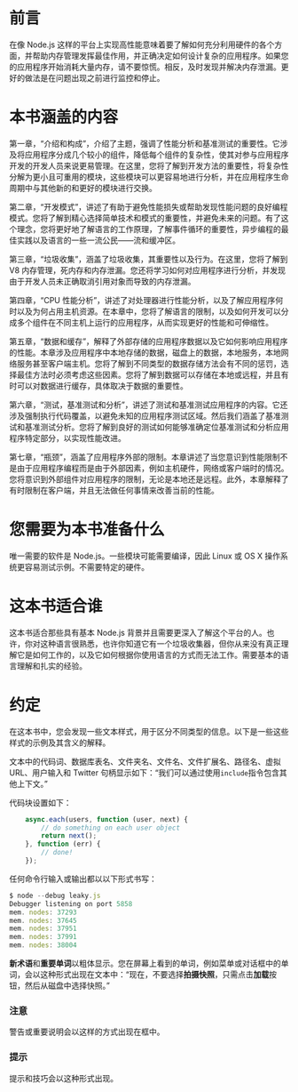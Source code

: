 # 前言

在像 Node.js 这样的平台上实现高性能意味着要了解如何充分利用硬件的各个方面，并帮助内存管理发挥最佳作用，并正确决定如何设计复杂的应用程序。如果您的应用程序开始消耗大量内存，请不要惊慌。相反，及时发现并解决内存泄漏。更好的做法是在问题出现之前进行监控和停止。

# 本书涵盖的内容

第一章，“介绍和构成”，介绍了主题，强调了性能分析和基准测试的重要性。它涉及将应用程序分成几个较小的组件，降低每个组件的复杂性，使其对参与应用程序开发的开发人员来说更易管理。在这里，您将了解到开发方法的重要性，将复杂性分解为更小且可重用的模块，这些模块可以更容易地进行分析，并在应用程序生命周期中与其他新的和更好的模块进行交换。

第二章，“开发模式”，讲述了有助于避免性能损失或帮助发现性能问题的良好编程模式。您将了解到精心选择简单技术和模式的重要性，并避免未来的问题。有了这个理念，您将更好地了解语言的工作原理，了解事件循环的重要性，异步编程的最佳实践以及语言的一些一流公民——流和缓冲区。

第三章，“垃圾收集”，涵盖了垃圾收集，其重要性以及行为。在这里，您将了解到 V8 内存管理，死内存和内存泄漏。您还将学习如何对应用程序进行分析，并发现由于开发人员未正确取消引用对象而导致的内存泄漏。

第四章，“CPU 性能分析”，讲述了对处理器进行性能分析，以及了解应用程序何时以及为何占用主机资源。在本章中，您将了解语言的限制，以及如何开发可以分成多个组件在不同主机上运行的应用程序，从而实现更好的性能和可伸缩性。

第五章，“数据和缓存”，解释了外部存储的应用程序数据以及它如何影响应用程序的性能。本章涉及应用程序中本地存储的数据，磁盘上的数据，本地服务，本地网络服务甚至客户端主机。您将了解到不同类型的数据存储方法会有不同的惩罚，选择最佳方法时必须考虑这些因素。您将了解到数据可以存储在本地或远程，并且有时可以对数据进行缓存，具体取决于数据的重要性。

第六章，“测试，基准测试和分析”，讲述了测试和基准测试应用程序的内容。它还涉及强制执行代码覆盖，以避免未知的应用程序测试区域。然后我们涵盖了基准测试和基准测试分析。您将了解到良好的测试如何能够准确定位基准测试和分析应用程序特定部分，以实现性能改进。

第七章，“瓶颈”，涵盖了应用程序外部的限制。本章讲述了当您意识到性能限制不是由于应用程序编程而是由于外部因素，例如主机硬件，网络或客户端时的情况。您将意识到外部组件对应用程序的限制，无论是本地还是远程。此外，本章解释了有时限制在客户端，并且无法做任何事情来改善当前的性能。

# 您需要为本书准备什么

唯一需要的软件是 Node.js。一些模块可能需要编译，因此 Linux 或 OS X 操作系统更容易测试示例。不需要特定的硬件。

# 这本书适合谁

这本书适合那些具有基本 Node.js 背景并且需要更深入了解这个平台的人。也许，你对这种语言很熟悉，也许你知道它有一个垃圾收集器，但你从来没有真正理解它是如何工作的，以及它如何根据你使用语言的方式而无法工作。需要基本的语言理解和扎实的经验。

# 约定

在这本书中，您会发现一些文本样式，用于区分不同类型的信息。以下是一些这些样式的示例及其含义的解释。

文本中的代码词、数据库表名、文件夹名、文件名、文件扩展名、路径名、虚拟 URL、用户输入和 Twitter 句柄显示如下：“我们可以通过使用`include`指令包含其他上下文。”

代码块设置如下：

```js
    async.each(users, function (user, next) {
        // do something on each user object
        return next();
    }, function (err) {
        // done!
    });
```

任何命令行输入或输出都以以下形式书写：

```js
$ node --debug leaky.js
Debugger listening on port 5858
mem. nodes: 37293
mem. nodes: 37645
mem. nodes: 37951
mem. nodes: 37991
mem. nodes: 38004

```

**新术语**和**重要单词**以粗体显示。您在屏幕上看到的单词，例如菜单或对话框中的单词，会以这种形式出现在文本中：“现在，不要选择**拍摄快照**，只需点击**加载**按钮，然后从磁盘中选择快照。”

### 注意

警告或重要说明会以这样的方式出现在框中。

### 提示

提示和技巧会以这种形式出现。
